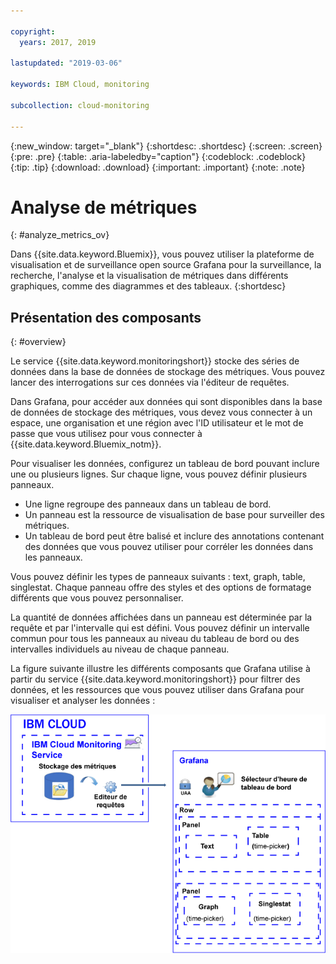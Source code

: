 ```yaml
---

copyright:
  years: 2017, 2019

lastupdated: "2019-03-06"

keywords: IBM Cloud, monitoring

subcollection: cloud-monitoring

---
```


{:new_window: target="_blank"}
{:shortdesc: .shortdesc}
{:screen: .screen}
{:pre: .pre}
{:table: .aria-labeledby="caption"}
{:codeblock: .codeblock}
{:tip: .tip}
{:download: .download}
{:important: .important}
{:note: .note}


# Analyse de métriques
{: #analyze_metrics_ov}

Dans {{site.data.keyword.Bluemix}}, vous pouvez utiliser la plateforme de visualisation et de surveillance open source Grafana pour la surveillance, la recherche, l'analyse et la visualisation de métriques dans différents graphiques, comme des diagrammes et des tableaux. 
{:shortdesc}


## Présentation des composants
{: #overview}

Le service {{site.data.keyword.monitoringshort}} stocke des séries de données dans la base de données de stockage des métriques. Vous pouvez lancer des interrogations sur ces données via l'éditeur de requêtes. 

Dans Grafana, pour accéder aux données qui sont disponibles dans la base de données de stockage des métriques, vous devez vous connecter à un espace, une organisation et une région avec l'ID utilisateur et le mot de passe que vous utilisez pour vous connecter à {{site.data.keyword.Bluemix_notm}}. 

Pour visualiser les données, configurez un tableau de bord pouvant inclure une ou plusieurs lignes. Sur chaque ligne, vous pouvez définir plusieurs panneaux. 

* Une ligne regroupe des panneaux dans un tableau de bord. 
* Un panneau est la ressource de visualisation de base pour surveiller des métriques. 
* Un tableau de bord peut être balisé et inclure des annotations contenant des données que vous pouvez utiliser pour corréler les données dans les panneaux.

Vous pouvez définir les types de panneaux suivants : text, graph, table, singlestat. Chaque panneau offre des styles et des options de formatage différents que vous pouvez personnaliser. 

La quantité de données affichées dans un panneau est déterminée par la requête et par l'intervalle qui est défini. Vous pouvez définir un intervalle commun pour tous les panneaux au niveau du tableau de bord ou des intervalles individuels au niveau de chaque panneau.

La figure suivante illustre les différents composants que Grafana utilise à partir du service {{site.data.keyword.monitoringshort}} pour filtrer des données, et les ressources que vous pouvez utiliser dans Grafana pour visualiser et analyser les données :

![Présentation générale des ressources dans le service {{site.data.keyword.monitoringlong}} et dans Grafana que vous utilisez pour afficher et surveiller des métriques](images/grafana_ov_f1.gif)






